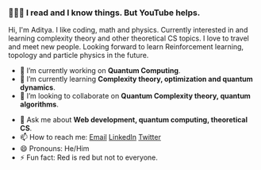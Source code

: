 ### 👋👋👋 I read and I know things. But YouTube helps. 

Hi, I'm Aditya. I like coding, math and physics. Currently interested in and learning complexity theory and other theoretical CS topics. I love to travel and meet new people. Looking forward to learn Reinforcement learning, topology and particle physics in the future.

- 🔭 I’m currently working on **Quantum Computing**.
- 🌱 I’m currently learning **Complexity theory, optimization and quantum dynamics**.
- 👯 I’m looking to collaborate on **Quantum Complexity theory, quantum algorithms**. 
<!--
- 🤔 I’m looking for help with ...
-->
- 💬 Ask me about **Web development, quantum computing, theoretical CS**.
- 📫 How to reach me: [Email](mailto:aditya.morolia@research.iiit.ac.in) [LinkedIn](https://www.linkedin.com/in/aditya-morolia/) [Twitter](https://twitter.com/AdityaMorolia)
- 😄 Pronouns: He/Him
- ⚡ Fun fact: Red is red but not to everyone.
